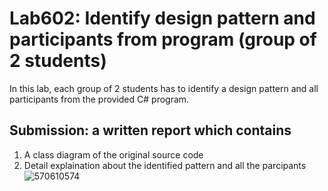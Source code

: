 ﻿# Lab602: Identify design pattern and participants from program (group of 2 students)

In this lab, each group of 2 students has to identify a design pattern and all participants 
from the provided C# program. 

## Submission: a written report which contains

1. A class diagram of the original source code
2. Detail explaination about the identified pattern and all the parcipants
![570610574](http://i.imgur.com/q4z6vel.png)

